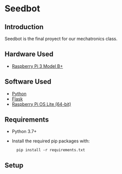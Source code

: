 # Seedbot

## Introduction
Seedbot is the final proyect for our mechatronics class.


## Hardware Used
- [Raspberry Pi 3 Model B+](https://www.raspberrypi.com/products/raspberry-pi-3-model-b-plus/)

## Software Used
- [Python](https://www.python.org/)
- [Flask](https://flask.palletsprojects.com/en/2.0.x/)
- [Raspberry Pi OS Lite (64-bit)](https://www.raspberrypi.com/software/operating-systems/#raspberry-pi-os-64-bit)

## Requirements
- Python 3.7+
- Install the required pip packages with:
  
        pip install -r requirements.txt

## Setup
